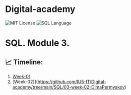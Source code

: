 # Digital-academy
<img src="https://img.shields.io/github/license/mightyK1ngRichard/IU5?color=brightgreen" alt="MIT License"> <img src="https://img.shields.io/badge/language-SQL-red.svg" alt="SQL Language">

# SQL. Module 3.

## 📈 Timeline:
1. [Week-01](https://github.com/IU5-IT/Digital-academy/tree/main/SQL/03-week-01-DimaPermyakov)
2. [Week-02]](https://github.com/IU5-IT/Digital-academy/tree/main/SQL/03-week-02-DimaPermyakov)